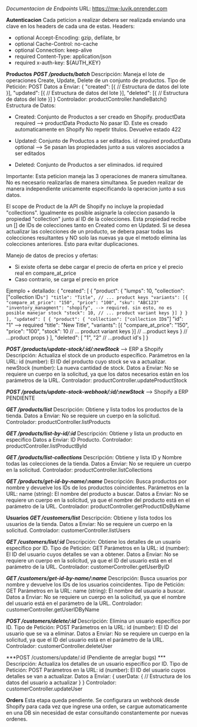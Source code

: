 *Documentacion de Endpoints*
URL: https://mw-luvik.onrender.com

**Autenticacion**
Cada peticion a realizar debera ser realizada enviando una clave en los headers de cada una de estas. 
Headers: 
- optional Accept-Encoding: gzip, defilate, br
- optional Cache-Control: no-cache
- optional Connection: keep-alive
- required Content-Type: application/json
- required x-auth-key: ${AUTH_KEY}

**Productos**
***POST /products/batch***
Descripción: Maneja el lote de operaciones Create, Update, Delete de un conjunto de productos. 
Tipo de Petición: POST
Datos a Enviar:
{
  "created": [{
    // Estructura de datos del lote
  }],
  "updated": [{
    // Estructura de datos del lote
  }],
  "deleted": [{
    // Estructura de datos del lote
  }]
}
Controlador: productController.handleBatch()
Estructura de Datos: 
- Created: Conjunto de Productos a ser creado en Shopify. 
productData required --> productData Producto
No pasar ID. Este es creado automaticamente en Shopify
No repetir titulos. Devuelve estado 422

- Updated: Conjunto de Productos a ser editados. 
id required
productData optional --> Se pasan las propiedades junto a sus valores asociados a ser editados

- Deleted: Conjunto de Productos a ser eliminados. 
id required

Importante: Esta peticion maneja las 3 operaciones de manera simultanea. No es necesario realizarlas de manera simultanea. Se pueden realizar de manera independiente unicamente especificando la operacion junto a sus datos. 

El scope de Product de la API de Shopify no incluye la propiedad "collections". Igualmente es posible asignarle la coleccion pasando la propiedad "collection" junto al ID de la colecciones. Esta propiedad recibe un [] de IDs de colecciones tanto en Created como en Updated. Si se desea actualizar las colecciones de un producto, se debera pasar todas las colecciones resultantes y NO solo las nuevas ya que el metodo elimina las colecciones anteriores. Esto para evitar duplicaciones. 

Manejo de datos de precios y ofertas: 
- Si existe oferta se debe cargar el precio de oferta en price y el precio real en compare_at_price
- Caso contrario, se carga el precio en price

Ejemplo + detallado:
{
  "created": [
    {
      "product": {
        "lumps": 10,
        "collection": ["collection ID`s"]
        "title": "Title",
        // ... product keys
        "variants": [{
          "compare_at_price": "150",
          "price": "100",
          "sku": "ABC123"
          "inventory_managment": "shopify", --> required. sin esto, no es posible manejar stock
          "stock": 10,
          // ... product variant keys
        }]
      }
    }
  ],
    "updated": [
      {
        "product": {
          "collection": ["collection ID`s"]
          "id": "1" --> required
          "title": "New Title",
           "variants": [{
              "compare_at_price": "150",
              "price": "100",
              "stock": 10
              // ... product variant keys
            }]
          // ...product keys
        }
        // ...product props
      }
    ],
    "deleted": [
      "1",
      "2"
      // ...product id's
    ]
}
  
***POST /products/update-stock/:id/:newStock*** --> ERP a Shopify
Descripción: Actualiza el stock de un producto específico.
Parámetros en la URL:
id (number): El ID del producto cuyo stock se va a actualizar.
newStock (number): La nueva cantidad de stock.
Datos a Enviar: No se requiere un cuerpo en la solicitud, ya que los datos necesarios están en los parámetros de la URL.
Controlador: productController.updateProductStock

***POST /products/update-stock-webhook/:id/:newStock*** --> Shopify a ERP
PENDIENTE

***GET /products/list***
Descripción: Obtiene y lista todos los productos de la tienda.
Datos a Enviar: No se requiere un cuerpo en la solicitud.
Controlador: productController.listProducts

***GET /products/list-by-id/:id***
Descripción: Obtiene y lista un producto en especifico
Datos a Enviar: ID Producto.
Controlador: productController.listProductById

***GET /products/list-collections***
Descripción: Obtiene y lista ID y Nombre todas las colecciones de la tienda. 
Datos a Enviar: No se requiere un cuerpo en la solicitud.
Controlador: productController.listCollections

***GET /products/get-id-by-name/:name***
Descripción: Busca productos por nombre y devuelve los IDs de los productos coincidentes.
Parámetros en la URL: 
name (string): El nombre del producto a buscar.
Datos a Enviar: No se requiere un cuerpo en la solicitud, ya que el nombre del producto está en el parámetro de la URL.
Controlador: productController.getProductIDsByName

**Usuarios**
***GET /customers/list***
Descripción: Obtiene y lista todos los usuarios de la tienda.
Datos a Enviar: No se requiere un cuerpo en la solicitud.
Controlador: customerController.listUsers

***GET /customers/list/:id***
Descripción: Obtiene los detalles de un usuario específico por ID.
Tipo de Petición: GET
Parámetros en la URL:
id (number): El ID del usuario cuyos detalles se van a obtener.
Datos a Enviar: No se requiere un cuerpo en la solicitud, ya que el ID del usuario está en el parámetro de la URL.
Controlador: customerController.getUserByID

***GET /customers/get-id-by-name/:name***
Descripción: Busca usuarios por nombre y devuelve los IDs de los usuarios coincidentes.
Tipo de Petición: GET
Parámetros en la URL:
name (string): El nombre del usuario a buscar.
Datos a Enviar: No se requiere un cuerpo en la solicitud, ya que el nombre del usuario está en el parámetro de la URL.
Controlador: customerController.getUserIDByName

***POST /customers/delete/:id***
Descripción: Elimina un usuario específico por ID.
Tipo de Petición: POST
Parámetros en la URL:
id (number): El ID del usuario que se va a eliminar.
Datos a Enviar: No se requiere un cuerpo en la solicitud, ya que el ID del usuario está en el parámetro de la URL.
Controlador: customerController.deleteUser

***POST /customers/update/:id (Pendiente de arreglar bugs) ***
Descripción: Actualiza los detalles de un usuario específico por ID.
Tipo de Petición: POST
Parámetros en la URL:
id (number): El ID del usuario cuyos detalles se van a actualizar.
Datos a Enviar:
{
  userData: {
    // Estructura de los datos del usuario a actualizar 
  }
}
Controlador: customerController.updateUser

**Orders**
Esta etapa queda pendiente. Se configurara un webhook desde Shopify para cada vez que ingrese una orden, se cargue automaticamente en una DB sin necesidad de estar consultando constantemente por nuevas ordenes. 